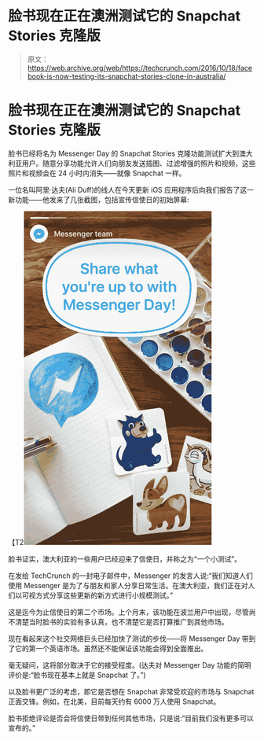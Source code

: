 # 脸书现在正在澳洲测试它的 Snapchat Stories 克隆版

> 原文：<https://web.archive.org/web/https://techcrunch.com/2016/10/18/facebook-is-now-testing-its-snapchat-stories-clone-in-australia/>

# 脸书现在正在澳洲测试它的 Snapchat Stories 克隆版

脸书已经将名为 Messenger Day 的 Snapchat Stories 克隆功能测试扩大到澳大利亚用户。随意分享功能允许人们向朋友发送插图、过滤增强的照片和视频，这些照片和视频会在 24 小时内消失——就像 Snapchat 一样。

一位名叫阿里·达夫(Ali Duff)的线人在今天更新 iOS 应用程序后向我们报告了这一新功能——他发来了几张截图，包括宣传信使日的初始屏幕:

【T2![Messenger Day](img/4c29e932ac78f56f369e051821013800.png)

脸书证实，澳大利亚的一些用户已经迎来了信使日，并称之为“一个小测试”。

在发给 TechCrunch 的一封电子邮件中，Messenger 的发言人说:“我们知道人们使用 Messenger 是为了与朋友和家人分享日常生活。在澳大利亚，我们正在对人们以可视方式分享这些更新的新方式进行小规模测试。”  

这是迄今为止信使日的第二个市场。上个月末，该功能在波兰用户中出现，尽管尚不清楚当时脸书的实验有多认真，也不清楚它是否打算推广到其他市场。

现在看起来这个社交网络巨头已经加快了测试的步伐——将 Messenger Day 带到了它的第一个英语市场。虽然还不能保证该功能会得到全面推出。

毫无疑问，这将部分取决于它的接受程度。(达夫对 Messenger Day 功能的简明评价是:“脸书现在基本上就是 Snapchat 了。”)

以及脸书更广泛的考虑，即它是否想在 Snapchat 非常受欢迎的市场与 Snapchat 正面交锋。例如，在北美，目前每天约有 6000 万人使用 Snapchat。

脸书拒绝评论是否会将信使日带到任何其他市场，只是说:“目前我们没有更多可以宣布的。”